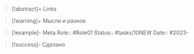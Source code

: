 
> [!abstract]+ Links

> [!warning]+ Мысли и разное

> [!example]- Meta
> Role:: #Role01
> Status:: #tasks/10NEW 
> Date:: #2023-

> [!success]- Сделано
